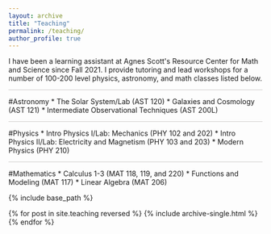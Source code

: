 ```yaml
---
layout: archive
title: "Teaching"
permalink: /teaching/
author_profile: true
---
```

I have been a learning assistant at Agnes Scott's Resource Center for Math and Science since Fall 2021. I provide tutoring and lead workshops for a number of 100-200 level physics, astronomy, and math classes listed below.

<hr style = 'background-color:#CCCAC9  ; border-width:0; color:#CCCAC9; height:1px; width:100%;' />
#Astronomy
* The Solar System/Lab (AST 120)
* Galaxies and Cosmology (AST 121)
* Intermediate Observational Techniques (AST 200L)

<br> 
<hr style = 'background-color:#CCCAC9  ; border-width:0; color:#CCCAC9; height:1px; width:100%;' />
#Physics
* Intro Physics I/Lab: Mechanics (PHY 102 and 202)
* Intro Physics II/Lab: Electricity and Magnetism (PHY 103 and 203)
* Modern Physics (PHY 210)

<br> 
<hr style = 'background-color:#CCCAC9  ; border-width:0; color:#CCCAC9; height:1px; width:100%;' />
#Mathematics
* Calculus 1-3 (MAT 118, 119, and 220)
* Functions and Modeling (MAT 117)
* Linear Algebra (MAT 206)


{% include base_path %}

{% for post in site.teaching reversed %}
  {% include archive-single.html %}
{% endfor %}

